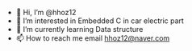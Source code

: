 - 👋 Hi, I’m @hhoz12
- 👀 I’m interested in Embedded C in car electric part
- 🌱 I’m currently learning Data structure
- 📫 How to reach me email hhoz12@naver.com

<!---
hhoz12/hhoz12 is a ✨ special ✨ repository because its `README.md` (this file) appears on your GitHub profile.
You can click the Preview link to take a look at your changes.
--->
